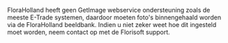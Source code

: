 FloraHolland heeft geen GetImage webservice ondersteuning zoals de meeste E-Trade systemen, daardoor moeten foto's binnengehaald worden via de FloraHolland beeldbank. Indien u niet zeker weet hoe dit ingesteld moet worden, neem contact op met de Florisoft support.